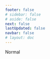 ```yaml
---
footer: false
# sidebar: false
# aside: false
next: false
lastUpdated: false
navbar: false
# layout: doc
---
```


<script setup>
const chatPrompts = [
  // İş Hizmetleri (ilk blok)
  { id: "1", text: "UAE'de şirket tescili", category: "business" },
  { id: "2", text: "Mainland şirket kurulumu", category: "business" },
  { id: "3", text: "Free zone şirket tescili", category: "business" },
  { id: "4", text: "Offshore şirket kurulumu", category: "business" },
  { id: "5", text: "UAE freelance vizesi", category: "business" },
  { id: "6", text: "Dubai ticari lisansı", category: "business" },
  { id: "7", text: "UAE ticari lisans gereklilikleri", category: "business" },
  { id: "23", text: "UAE şirket kurulumu", category: "business" },
  { id: "24", text: "Dubai free zones", category: "business" },
  { id: "25", text: "UAE şirket tescili", category: "business" },
  { id: "26", text: "UAE freelance vizesi", category: "business" },
  
  // Vize ve Göçmenlik
  { id: "8", text: "UAE Golden Visa başvurusu", category: "visa" },
  { id: "9", text: "UAE çalışma vizesi", category: "visa" },
  { id: "10", text: "UAE'de aile vizesi sponsorluğu", category: "visa" },
  { id: "11", text: "Vize sağlık testi gereklilikleri", category: "visa" },
  { id: "12", text: "UAE oturma vizesi süreci", category: "visa" },
  { id: "27", text: "UAE vize gereklilikleri", category: "visa" },
  
  // Hukuki ve Belgeler
  { id: "13", text: "Emirates ID başvurusu", category: "legal" },
  { id: "14", text: "UAE belge tasdiki", category: "legal" },
  { id: "15", text: "UAE'de vekaletname", category: "legal" },
  { id: "16", text: "UAE iş sözleşmesi incelemesi", category: "legal" },
  { id: "40", text: "Emirates ID yenileme", category: "legal" },
  
  // Finansal Hizmetler
  { id: "17", text: "UAE kurumsal banka hesabı", category: "finance" },
  { id: "18", text: "UAE vergi kaydı (KDV)", category: "finance" },
  { id: "19", text: "UAE'de muhasebe hizmetleri", category: "finance" },
  { id: "20", text: "UAE Economic Substance Regulations", category: "finance" },
  { id: "41", text: "UAE bankacılık hizmetleri", category: "finance" },
  
  // Gayrimenkul ve Hizmetler
  { id: "21", text: "UAE gayrimenkul yatırımı", category: "property" },
  { id: "22", text: "Dubai ofis alanı kiralama", category: "property" },

  // Sağlık
  { id: "47", text: "UAE sağlık sigortası", category: "healthcare" },
  { id: "48", text: "Dubai'deki en iyi hastaneler", category: "healthcare" },
  { id: "49", text: "UAE sağlık kontrolü", category: "healthcare" },
  
  // Turizm ve Eğlence (sonda)
  { id: "28", text: "Dubai turistik yerleri", category: "travel" },
  { id: "29", text: "Expo City Dubai", category: "attractions" },
  { id: "30", text: "Dubai Frame biletleri", category: "attractions" },
  { id: "31", text: "Burj Khalifa biletleri", category: "attractions" },
  { id: "32", text: "Museum of the Future", category: "attractions" },
  { id: "33", text: "Abu Dhabi Louvre", category: "attractions" },
  { id: "34", text: "Ferrari World Abu Dhabi", category: "attractions" },
  { id: "35", text: "Dubai Mall alışveriş", category: "shopping" },
]
</script>

<AIChat :prompts="chatPrompts" />

<userStyle>Normal</userStyle>